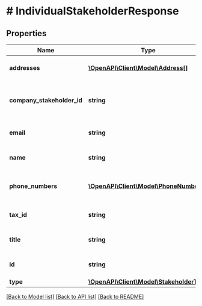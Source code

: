 # # IndividualStakeholderResponse

## Properties

Name | Type | Description | Notes
------------ | ------------- | ------------- | -------------
**addresses** | [**\OpenAPI\Client\Model\Address[]**](Address.md) | The stakeholder addresses |
**company_stakeholder_id** | **string** | The stakeholder company stakeholder id | [optional]
**email** | **string** | The stakeholder email | [optional]
**name** | **string** | The stakeholder name |
**phone_numbers** | [**\OpenAPI\Client\Model\PhoneNumber[]**](PhoneNumber.md) | The stakeholder phone numbers |
**tax_id** | **string** | The stakeholder tax id | [optional]
**title** | **string** | The stakeholder title | [optional]
**id** | **string** | The stakeholder id |
**type** | [**\OpenAPI\Client\Model\StakeholderType**](StakeholderType.md) |  | [optional]

[[Back to Model list]](../../README.md#models) [[Back to API list]](../../README.md#endpoints) [[Back to README]](../../README.md)
